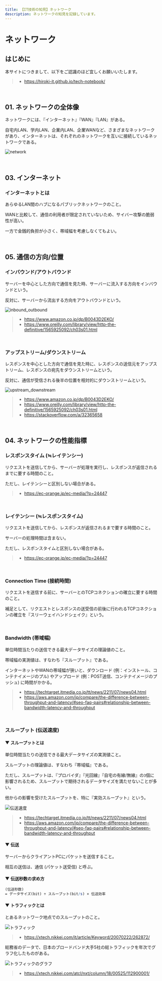 ```yaml
---
title: 【IT技術の知見】ネットワーク
description: ネットワークの知見を記録しています。
---
```


# ネットワーク

## はじめに

本サイトにつきまして、以下をご認識のほど宜しくお願いいたします。

> - https://hiroki-it.github.io/tech-notebook/

<br>

## 01. ネットワークの全体像

ネットワークには、『インターネット』『WAN』『LAN』がある。

自宅内LAN、学内LAN、企業内LAN、企業WANなど、さまざまなネットワークがあり、インターネットは、それぞれのネットワークを互いに接続しているネットワークである。

![network](https://raw.githubusercontent.com/hiroki-it/tech-notebook-images/master/images/network.png)

<br>

## 03. インターネット

### インターネットとは

あらゆるLAN間のハブになるパブリックネットワークのこと。

WANと比較して、通信の利用者が限定されていないため、サイバー攻撃の脆弱性が高い。

一方で金銭的負担が小さく、帯域幅を考慮しなくてもよい。

<br>

## 05. 通信の方向/位置

### インバウンド/アウトバウンド

サーバーを中心とした方向で通信を見た時、サーバーに流入する方向をインバウンドという。

反対に、サーバーから流出する方向をアウトバウンドという。

![inbound_outbound](https://raw.githubusercontent.com/hiroki-it/tech-notebook-images/master/images/inbound_outbound.png)

> - https://www.amazon.co.jp/dp/B0043D2EKO/
> - https://www.oreilly.com/library/view/http-the-definitive/1565925092/ch03s01.html

<br>

### アップストリーム/ダウンストリーム

レスポンスを中心とした方向で通信を見た時に、レスポンスの送信元をアップストリーム、レスポンスの宛先をダウンストリームという。

反対に、通信が受信される後半の位置を相対的にダウンストリームという。

![upstream_downstream](https://raw.githubusercontent.com/hiroki-it/tech-notebook-images/master/images/upstream_downstream.png)

> - https://www.amazon.co.jp/dp/B0043D2EKO/
> - https://www.oreilly.com/library/view/http-the-definitive/1565925092/ch03s01.html
> - https://stackoverflow.com/a/32365658

<br>

## 04. ネットワークの性能指標

### レスポンスタイム (≒レイテンシー)

リクエストを送信してから、サーバーが処理を実行し、レスポンスが返信されるまでに要する時間のこと。

ただし、レイテンシーと区別しない場合がある。

> - https://ec-orange.jp/ec-media/?p=24447

<br>

### レイテンシー (≒レスポンスタイム)

リクエストを送信してから、レスポンスが返信されるまで要する時間のこと。

サーバーの処理時間は含まない。

ただし、レスポンスタイムと区別しない場合がある。

> - https://ec-orange.jp/ec-media/?p=24447

<br>

### Connection Time (接続時間)

リクエストを送信する前に、サーバーとのTCPコネクションの確立に要する時間のこと。

補足として、リクエストとレスポンスの送受信の前後に行われるTCPコネクションの確立を『スリーウェイハンドシェイク』という。

<br>

### Bandwidth (帯域幅)

単位時間当たりの送信できる最大データサイズの理論値のこと。

帯域幅の実測値は、すなわち『スループット』である。

インターネットやWANの帯域幅が狭いと、ダウンロード (例：インストール、コンテナイメージのプル) やアップロード (例：POST送信、コンテナイメージのプッシュ) に時間がかかる。

> - https://techtarget.itmedia.co.jp/tt/news/2211/07/news04.html
> - https://aws.amazon.com/jp/compare/the-difference-between-throughput-and-latency/#seo-faq-pairs#relationship-between-bandwidth-latency-and-throughput

<br>

### スループット (伝送速度)

#### ▼ スループットとは

単位時間当たりの送信できる最大データサイズの実測値こと。

スループットの理論値は、すなわち『帯域幅』である。

ただし、スループットは、『プロバイダ』『光回線』『自宅の有線/無線』の`3`個に影響されるため、スループットで期待されるデータサイズを満たせないことが多い。

他からの影響を受けたスループットを、特に『実効スループット』という。

![伝送速度](https://raw.githubusercontent.com/hiroki-it/tech-notebook-images/master/images/伝送速度.png)

> - https://techtarget.itmedia.co.jp/tt/news/2211/07/news04.html
> - https://aws.amazon.com/jp/compare/the-difference-between-throughput-and-latency/#seo-faq-pairs#relationship-between-bandwidth-latency-and-throughput

#### ▼ 伝送

サーバーからクライアントPCにパケットを送信すること。

相互の送信は、通信 (パケット送受信) と呼ぶ。

#### ▼ 伝送秒数の求め方

```mathematica
(伝送秒数)
= データサイズ(bit) ÷ スループット(bit/s) × 伝送効率
```

#### ▼ トラフィックとは

とあるネットワーク地点でのスループットのこと。

![トラフィック](https://raw.githubusercontent.com/hiroki-it/tech-notebook-images/master/images/トラフィック.png)

> - https://xtech.nikkei.com/it/article/Keyword/20070222/262872/

総務省のデータで、日本のブロードバンド大手5社の総トラフィックを年次でグラフ化したものがある。

![トラフィックのグラフ](https://raw.githubusercontent.com/hiroki-it/tech-notebook-images/master/images/トラフィックのグラフ.png)

> - https://xtech.nikkei.com/atcl/nxt/column/18/00525/112900001/

<br>
